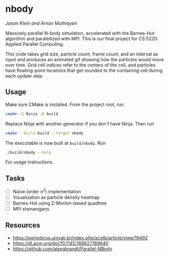 # nbody

_Jason Klein and Arnav Muthiayen_

Massively parallel N-body simulation, accelerated with the Barnes-Hut algorithm and paralellized with MPI. This is our final project for CS 5220: Applied Parallel Computing.

This code takes grid size, particle count, frame count, and an interval as input and produces an animated gif showing how the particles would move over time. Grid cell indices refer to the centers of the cell, and particles have floating-point locations that get rounded to the containing cell during each update step.

## Usage

Make sure CMake is installed. From the project root, run

```bash
cmake -G Ninja -B build
```

Replace Ninja with another generator if you don't have Ninja. Then run

```bash
cmake --build build --target nbody
```

The executable is now built at `build/nbody`. Run

```bash
./build/nbody --help
```

For usage instructions.

## Tasks

- [ ] Naive (order $n^2$) implementation
- [ ] Visualization as particle density heatmap
- [ ] Barnes-Hut using Z-Morton-based quadtree
- [ ] MPI shenanigans

## Resources

- https://periodicos.univali.br/index.php/acotb/article/view/19492
- https://dl.acm.org/doi/10.1145/169627.169640
- https://github.com/alexgbrandt/Parallel-NBody

